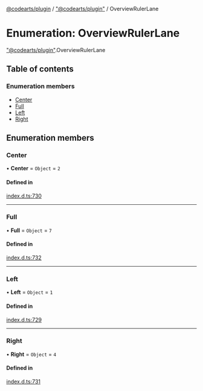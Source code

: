 [@codearts/plugin](../README.md) / ["@codearts/plugin"](../modules/_codearts_plugin_.md) / OverviewRulerLane

# Enumeration: OverviewRulerLane

["@codearts/plugin"](../modules/_codearts_plugin_.md).OverviewRulerLane

## Table of contents

### Enumeration members

- [Center](codearts_plugin_.OverviewRulerLane.md#center)
- [Full](codearts_plugin_.OverviewRulerLane.md#full)
- [Left](codearts_plugin_.OverviewRulerLane.md#left)
- [Right](codearts_plugin_.OverviewRulerLane.md#right)

## Enumeration members

### Center

• **Center** = `Object` = `2`

#### Defined in

[index.d.ts:730](https://github.com/huaweicloud/cloudide-plugin-api/blob/84e382d/index.d.ts#L730)

___

### Full

• **Full** = `Object` = `7`

#### Defined in

[index.d.ts:732](https://github.com/huaweicloud/cloudide-plugin-api/blob/84e382d/index.d.ts#L732)

___

### Left

• **Left** = `Object` = `1`

#### Defined in

[index.d.ts:729](https://github.com/huaweicloud/cloudide-plugin-api/blob/84e382d/index.d.ts#L729)

___

### Right

• **Right** = `Object` = `4`

#### Defined in

[index.d.ts:731](https://github.com/huaweicloud/cloudide-plugin-api/blob/84e382d/index.d.ts#L731)
